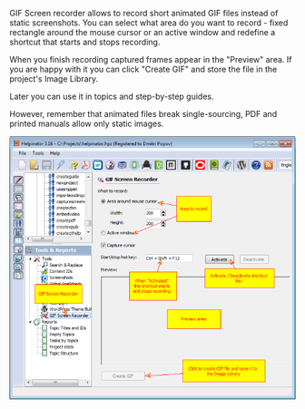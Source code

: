 GIF Screen recorder allows to record short animated GIF files instead of static screenshots. You can select what area do you want to record - fixed rectangle around the mouse cursor or an active window and redefine a shortcut that starts and stops recording.


When you finish recording captured frames appear in the "Preview" area. If you are happy with it you can click "Create GIF" and store the file in the project's Image Library.


Later you can use it in topics and step-by-step guides.


However, remember that animated files break single-sourcing, PDF and printed manuals allow only static images.




![](images/gifrec.png "")
